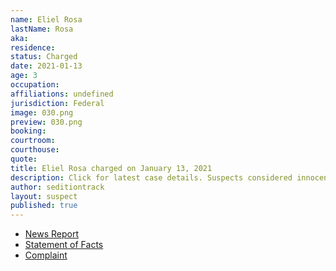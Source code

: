 ```yaml
---
name: Eliel Rosa
lastName: Rosa
aka: 
residence: 
status: Charged
date: 2021-01-13
age: 3
occupation: 
affiliations: undefined
jurisdiction: Federal
image: 030.png
preview: 030.png
booking: 
courtroom: 
courthouse: 
quote: 
title: Eliel Rosa charged on January 13, 2021
description: Click for latest case details. Suspects considered innocent until proven guilty.
author: seditiontrack
layout: suspect
published: true
---
```

- [News Report](https://www.kiiitv.com/article/news/local/jenny-cudd-fbi-arrested/513-fb4ff454-3bf0-4648-8983-660ec8f2601e)
- [Statement of Facts](https://www.scribd.com/document/490745903/Jenny-Cudd-and-Eliel-Rosa-Statement-of-Facts)
- [Complaint](https://www.justice.gov/opa/page/file/1353431/download)
